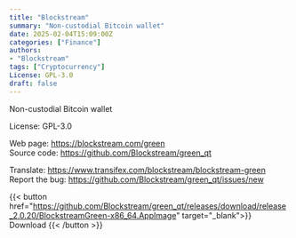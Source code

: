 ```yaml
---
title: "Blockstream"
summary: "Non-custodial Bitcoin wallet"
date: 2025-02-04T15:09:00Z
categories: ["Finance"]
authors:
- "Blockstream"
tags: ["Cryptocurrency"]
License: GPL-3.0
draft: false
---
```


Non-custodial Bitcoin wallet

License: GPL-3.0

Web page: <https://blockstream.com/green>  
Source code: <https://github.com/Blockstream/green_qt>

Translate: <https://www.transifex.com/blockstream/blockstream-green>  
Report the bug: <https://github.com/Blockstream/green_qt/issues/new>  

{{< button href="https://github.com/Blockstream/green_qt/releases/download/release_2.0.20/BlockstreamGreen-x86_64.AppImage" target="_blank">}}
Download
{{< /button >}}